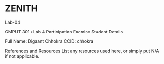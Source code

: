 # ZENITH
Lab-04


CMPUT 301 : Lab 4 Participation Exercise
Student Details

Full Name: Digaant Chhokra
CCID: chhokra


References and Resources
List any resources used here, or simply put N/A if not applicable.
